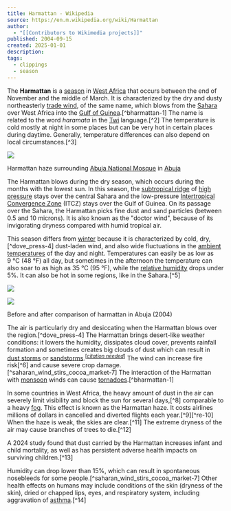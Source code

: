 ```yaml
---
title: Harmattan - Wikipedia
source: https://en.m.wikipedia.org/wiki/Harmattan
author:
  - "[[Contributors to Wikimedia projects]]"
published: 2004-09-15
created: 2025-01-01
description: 
tags:
  - clippings
  - season
---
```

The **Harmattan** is a [season](https://en.m.wikipedia.org/wiki/Season "Season") in [West Africa](https://en.m.wikipedia.org/wiki/West_Africa "West Africa") that occurs between the end of November and the middle of March. It is characterized by the dry and dusty northeasterly [trade wind](https://en.m.wikipedia.org/wiki/Trade_wind "Trade wind"), of the same name, which blows from the [Sahara](https://en.m.wikipedia.org/wiki/Sahara "Sahara") over West Africa into the [Gulf of Guinea](https://en.m.wikipedia.org/wiki/Gulf_of_Guinea "Gulf of Guinea").[^bharmattan-1] The name is related to the word *haramata* in the [Twi](https://en.m.wikipedia.org/wiki/Twi "Twi") language.[^2] The temperature is cold mostly at night in some places but can be very hot in certain places during daytime. Generally, temperature differences can also depend on local circumstances.[^3]

![](https://upload.wikimedia.org/wikipedia/commons/thumb/d/d2/MosqueinAbuja.jpg/300px-MosqueinAbuja.jpg)

Harmattan haze surrounding [Abuja National Mosque](https://en.m.wikipedia.org/wiki/Abuja_National_Mosque "Abuja National Mosque") in [Abuja](https://en.m.wikipedia.org/wiki/Abuja "Abuja")

The Harmattan blows during the dry season, which occurs during the months with the lowest sun. In this season, the [subtropical ridge](https://en.m.wikipedia.org/wiki/Subtropical_ridge "Subtropical ridge") of [high pressure](https://en.m.wikipedia.org/wiki/High_pressure "High pressure") stays over the central Sahara and the low-pressure [Intertropical Convergence Zone](https://en.m.wikipedia.org/wiki/Intertropical_Convergence_Zone "Intertropical Convergence Zone") (ITCZ) stays over the Gulf of Guinea. On its passage over the Sahara, the Harmattan picks fine dust and sand particles (between 0.5 and 10 microns). It is also known as the "doctor wind", because of its invigorating dryness compared with humid tropical air.

This season differs from [winter](https://en.m.wikipedia.org/wiki/Winter "Winter") because it is characterized by cold, dry,[^dove_press-4] dust-laden wind, and also wide fluctuations in the [ambient temperatures](https://en.m.wikipedia.org/wiki/Room_temperature#Ambient_versus_room_temperature "Room temperature") of the day and night. Temperatures can easily be as low as 9 °C (48 °F) all day, but sometimes in the afternoon the temperature can also soar to as high as 35 °C (95 °F), while the [relative humidity](https://en.m.wikipedia.org/wiki/Relative_humidity "Relative humidity") drops under 5%. It can also be hot in some regions, like in the Sahara.[^5]

[![](https://upload.wikimedia.org/wikipedia/commons/thumb/e/e6/Ho%2C_Ghana.JPG/258px-Ho%2C_Ghana.JPG)](https://en.m.wikipedia.org/wiki/File:Ho,_Ghana.JPG)

[![](https://upload.wikimedia.org/wikipedia/commons/thumb/9/90/Harmattan_in_Abuja.png/258px-Harmattan_in_Abuja.png)](https://en.m.wikipedia.org/wiki/File:Harmattan_in_Abuja.png)

Before and after comparison of harmattan in Abuja (2004)

The air is particularly dry and desiccating when the Harmattan blows over the region.[^dove_press-4] The Harmattan brings desert-like weather conditions: it lowers the humidity, dissipates cloud cover, prevents rainfall formation and sometimes creates big clouds of dust which can result in [dust storms](https://en.m.wikipedia.org/wiki/Dust_storm "Dust storm") or [sandstorms](https://en.m.wikipedia.org/wiki/Sandstorms "Sandstorms").<sup class="noprint Inline-Template Template-Fact">[<i><a href="https://en.m.wikipedia.org/wiki/Wikipedia:Citation_needed" title="Wikipedia:Citation needed"><span title="This claim needs references to reliable sources. (December 2014)">citation needed</span></a></i>]</sup> The wind can increase fire risk[^6] and cause severe crop damage.[^saharan_wind_stirs_cocoa_market-7] The interaction of the Harmattan with [monsoon](https://en.m.wikipedia.org/wiki/Monsoon "Monsoon") winds can cause [tornadoes](https://en.m.wikipedia.org/wiki/Tornado "Tornado").[^bharmattan-1]

In some countries in West Africa, the heavy amount of dust in the air can severely limit visibility and block the sun for several days,[^8] comparable to a heavy [fog](https://en.m.wikipedia.org/wiki/Fog "Fog"). This effect is known as the Harmattan haze. It costs airlines millions of dollars in cancelled and diverted flights each year.[^9][^re-10] When the haze is weak, the skies are clear.[^11] The extreme dryness of the air may cause branches of trees to die.[^12]

A 2024 study found that dust carried by the Harmattan increases infant and child mortality, as well as has persistent adverse health impacts on surviving children.[^13]

Humidity can drop lower than 15%, which can result in spontaneous nosebleeds for some people.[^saharan_wind_stirs_cocoa_market-7] Other health effects on humans may include conditions of the skin (dryness of the skin), dried or chapped lips, eyes, and respiratory system, including aggravation of [asthma](https://en.m.wikipedia.org/wiki/Asthma "Asthma").[^14]